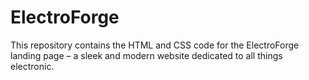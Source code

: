 # ElectroForge
This repository contains the HTML and CSS code for the ElectroForge landing page – a sleek and modern website dedicated to all things electronic.
